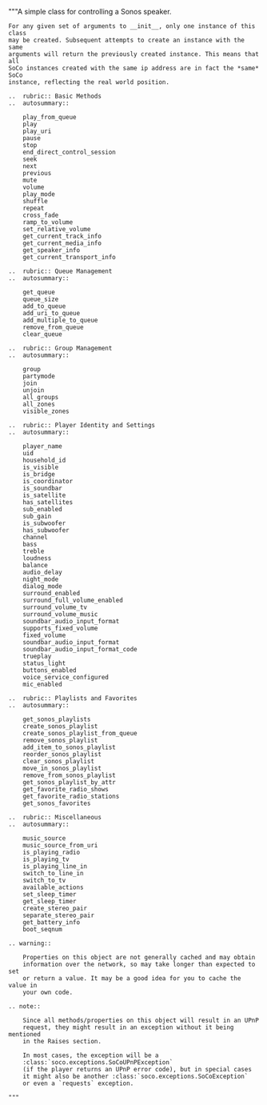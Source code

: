 """A simple class for controlling a Sonos speaker.

    For any given set of arguments to __init__, only one instance of this class
    may be created. Subsequent attempts to create an instance with the same
    arguments will return the previously created instance. This means that all
    SoCo instances created with the same ip address are in fact the *same* SoCo
    instance, reflecting the real world position.

    ..  rubric:: Basic Methods
    ..  autosummary::

        play_from_queue
        play
        play_uri
        pause
        stop
        end_direct_control_session
        seek
        next
        previous
        mute
        volume
        play_mode
        shuffle
        repeat
        cross_fade
        ramp_to_volume
        set_relative_volume
        get_current_track_info
        get_current_media_info
        get_speaker_info
        get_current_transport_info

    ..  rubric:: Queue Management
    ..  autosummary::

        get_queue
        queue_size
        add_to_queue
        add_uri_to_queue
        add_multiple_to_queue
        remove_from_queue
        clear_queue

    ..  rubric:: Group Management
    ..  autosummary::

        group
        partymode
        join
        unjoin
        all_groups
        all_zones
        visible_zones

    ..  rubric:: Player Identity and Settings
    ..  autosummary::

        player_name
        uid
        household_id
        is_visible
        is_bridge
        is_coordinator
        is_soundbar
        is_satellite
        has_satellites
        sub_enabled
        sub_gain
        is_subwoofer
        has_subwoofer
        channel
        bass
        treble
        loudness
        balance
        audio_delay
        night_mode
        dialog_mode
        surround_enabled
        surround_full_volume_enabled
        surround_volume_tv
        surround_volume_music
        soundbar_audio_input_format
        supports_fixed_volume
        fixed_volume
        soundbar_audio_input_format
        soundbar_audio_input_format_code
        trueplay
        status_light
        buttons_enabled
        voice_service_configured
        mic_enabled

    ..  rubric:: Playlists and Favorites
    ..  autosummary::

        get_sonos_playlists
        create_sonos_playlist
        create_sonos_playlist_from_queue
        remove_sonos_playlist
        add_item_to_sonos_playlist
        reorder_sonos_playlist
        clear_sonos_playlist
        move_in_sonos_playlist
        remove_from_sonos_playlist
        get_sonos_playlist_by_attr
        get_favorite_radio_shows
        get_favorite_radio_stations
        get_sonos_favorites

    ..  rubric:: Miscellaneous
    ..  autosummary::

        music_source
        music_source_from_uri
        is_playing_radio
        is_playing_tv
        is_playing_line_in
        switch_to_line_in
        switch_to_tv
        available_actions
        set_sleep_timer
        get_sleep_timer
        create_stereo_pair
        separate_stereo_pair
        get_battery_info
        boot_seqnum

    .. warning::

        Properties on this object are not generally cached and may obtain
        information over the network, so may take longer than expected to set
        or return a value. It may be a good idea for you to cache the value in
        your own code.

    .. note::

        Since all methods/properties on this object will result in an UPnP
        request, they might result in an exception without it being mentioned
        in the Raises section.

        In most cases, the exception will be a
        :class:`soco.exceptions.SoCoUPnPException`
        (if the player returns an UPnP error code), but in special cases
        it might also be another :class:`soco.exceptions.SoCoException`
        or even a `requests` exception.

    """